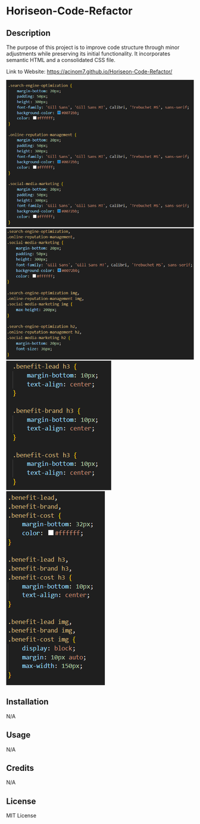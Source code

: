 # Horiseon-Code-Refactor

## Description

The purpose of this project is to improve code structure through minor adjustments while preserving its initial functionality. It incorporates semantic HTML and a consolidated CSS file.

Link to Website: https://acinom7.github.io/Horiseon-Code-Refactor/

![Alt text](./screenshots/Screenshot%202023-10-02%20141833.png)
![Alt text](./screenshots/Screenshot%202023-10-02%20151758.png)
![Alt text](./screenshots/Screenshot%202023-10-02%20141726.png)
![Alt text](./screenshots/Screenshot%202023-10-02%20151853.png)

## Installation

N/A

## Usage

N/A

## Credits

N/A

## License

MIT License
